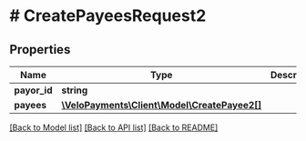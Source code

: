 # # CreatePayeesRequest2

## Properties

Name | Type | Description | Notes
------------ | ------------- | ------------- | -------------
**payor_id** | **string** |  |
**payees** | [**\VeloPayments\Client\Model\CreatePayee2[]**](CreatePayee2.md) |  |

[[Back to Model list]](../../README.md#models) [[Back to API list]](../../README.md#endpoints) [[Back to README]](../../README.md)
